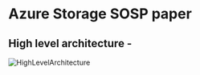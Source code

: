 # Azure Storage SOSP paper

## High level architecture -

![HighLevelArchitecture](https://github.com/user-attachments/assets/9504383f-7cfe-4c61-bb40-31a002ec7c74)
